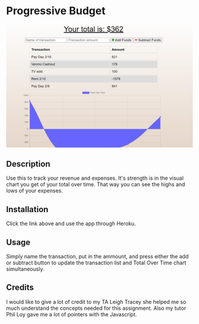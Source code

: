 # Progressive Budget

![](BudgetScreenshot.jpg)

## Description 

Use this to track your revenue and expenses. It's strength is in the visual chart you get of your total over time. That way you can see the highs and lows of your expenses.

## Installation

Click the link above and use the app through Heroku.

## Usage 

Simply name the transaction, put in the ammount, and press either the add or subtract button to update the transaction list and Total Over Time chart simultaneously.

## Credits

I would like to give a lot of credit to my TA Leigh Tracey she helped me so much understand the concepts needed for this assignment. Also my tutor Phil Loy gave me a lot of pointers with the Javascript.

